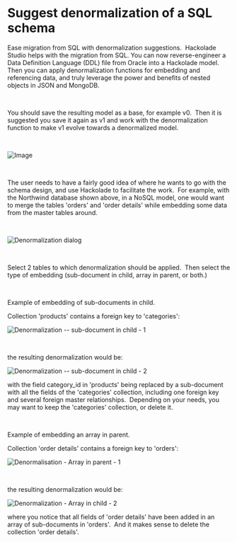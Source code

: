 # Suggest denormalization of a SQL schema

Ease migration from SQL with denormalization suggestions.&nbsp; Hackolade Studio helps with the migration from SQL. You can now reverse-engineer a Data Definition Language (DDL) file from Oracle into a Hackolade model. Then you can apply denormalization functions for embedding and referencing data, and truly leverage the power and benefits of nested objects in JSON and MongoDB.

&nbsp;

You should save the resulting model as a base, for example v0.&nbsp; Then it is suggested you save it again as v1 and work with the denormalization function to make v1 evolve towards a denormalized model.

&nbsp;

![Image](<lib/Suggest denormalization - Northwind.png>)

&nbsp;

The user needs to have a fairly good idea of where he wants to go with the schema design, and use Hackolade to facilitate the work.&nbsp; For example, with the Northwind database shown above, in a NoSQL model, one would want to merge the tables 'orders' and 'order details' while embedding some data from the master tables around.

&nbsp;

![Denormalization dialog](<lib/Denormalization dialog.png>)

&nbsp;

Select 2 tables to which denormalization should be applied.&nbsp; Then select the type of embedding (sub-document in child, array in parent, or both.)

&nbsp;

Example of embedding of sub-documents in child.

Collection 'products' contains a foreign key to 'categories':

![Denormalization -- sub-document in child - 1](<lib/Denormalization -- sub-document in child - 1.png>)

&nbsp;

the resulting denormalization would be:

![Denormalization -- sub-document in child - 2](<lib/Denormalization -- sub-document in child - 2.png>)

with the field category\_id in 'products' being replaced by a sub-document with all the fields of the 'categories' collection, including one foreign key and several foreign master relationships.&nbsp; Depending on your needs, you may want to keep the 'categories' collection, or delete it.

&nbsp;

Example of embedding an array in parent.

Collection 'order details' contains a foreign key to 'orders':

![Denormalisation - Array in parent - 1](<lib/Denormalisation - Array in parent - 1.png>)

&nbsp;

the resulting denormalization would be:

![Denormalization - Array in child - 2](<lib/Denormalization - Array in child - 2.png>)

where you notice that all fields of 'order details' have been added in an array of sub-documents in 'orders'.&nbsp; And it makes sense to delete the collection 'order details'.


